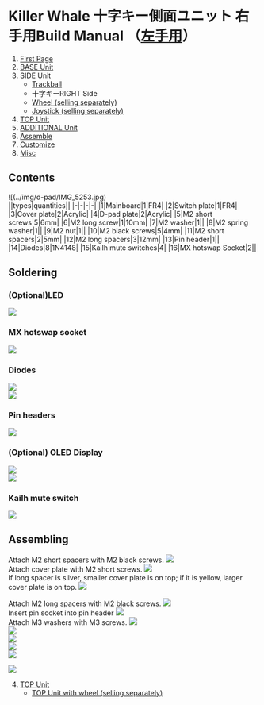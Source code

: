 
# Killer Whale 十字キー側面ユニット 右手用Build Manual （[左手用](../leftside/3_SIDE_DPAD.md.md)）

1. [First Page](../README_EN.md)
2. [BASE Unit](../rightside/2_BASE.md)
3. SIDE Unit
   - [Trackball](../rightside/3_SIDE_TRACKBALL.md)
   - 十字キーRIGHT Side
   - [Wheel (selling separately)](../rightside/3_SIDE_WHEEL.md)
   - [Joystick (selling separately)](../rightside/3_SIDE_JOYSTICK.md)
4. [TOP Unit](../rightside/4_TOP.md)
5. [ADDITIONAL Unit](../rightside/5_ADD.md)
6. [Assemble](../rightside/6_ASSEMBLE.md)
7. [Customize](../rightside/7_CUSTOM.md)
8. [Misc](../rightside/8_MISC.md)

## Contents
![(../img/d-pad/IMG_5253.jpg)    
||types|quantities||
|-|-|-|-|
|1|Mainboard|1|FR4|
|2|Switch plate|1|FR4|
|3|Cover plate|2|Acrylic|
|4|D-pad plate|2|Acrylic|
|5|M2 short screws|5|6mm|
|6|M2 long screw|1|10mm|
|7|M2 washer|1||
|8|M2 spring washer|1||
|9|M2 nut|1||
|10|M2 black screws|5|4mm|
|11|M2 short spacers|2|5mm|
|12|M2 long spacers|3|12mm|
|13|Pin header|1||
|14|Diodes|8|1N4148|
|15|Kailh mute switches|4|
|16|MX hotswap Socket|2||

## Soldering
### (Optional)LED 
![](../img/d-pad/IMG_5260.jpg)  

### MX hotswap socket
![](../img/d-pad/IMG_5264.jpg)  
### Diodes
![](../img/d-pad/IMG_5266.jpg)  
![](../img/d-pad/IMG_5267.jpg)  

### Pin headers
![](../img/d-pad/IMG_5278.jpg)  
### (Optional) OLED Display
![](../img/d-pad/IMG_5280.jpg)  
![](../img/trackball/IMG_5116.jpg)  

### Kailh mute switch
![](../img/d-pad/IMG_5284.jpg)  

## Assembling
Attach M2 short spacers with M2 black screws.
![](../img/d-pad/IMG_5290.jpg)  
Attach cover plate with M2 short screws.
![](../img/d-pad/IMG_5292.jpg)  
If long spacer is silver, smaller cover plate is on top; if it is yellow, larger cover plate is on top.
![](../img/d-pad/IMG_6245.jpg)  

Attach M2 long spacers with M2 black screws.
![](../img/d-pad/IMG_5294.jpg)  
Insert pin socket into pin header
![](../img/d-pad/IMG_5296.jpg)  
Attach M3 washers with M3 screws. 
![](../img/trackball/IMG_5169.jpg)   
![](../img/d-pad/IMG_6134.jpg)    
![](../img/trackball/IMG_5184.jpg)  
![](../img/d-pad/IMG_6143.jpg)  
![](../img/d-pad/IMG_5297.jpg)  

![](../img/d-pad/IMG_5307.jpg)  
 
  
4. [TOP Unit](../rightside/4_TOP.md)
   - [TOP Unit with wheel (selling separately)](../rightside/4_TOP_WHEEL.md)


